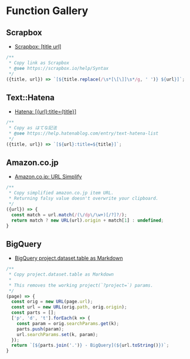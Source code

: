 Function Gallery
===

## Scrapbox

- [Scrapbox: [title url]](https://us-central1-cocopy.cloudfunctions.net/redirect?f=eyJuYW1lIjoiU2NyYXBib3g6IFt0aXRsZSB1cmxdIiwiY29kZSI6Iih7dGl0bGUsIHVybH0pID0%2BIGBbJHt0aXRsZS5yZXBsYWNlKC9cXHMqW1xcW1xcXV1cXHMqL2csICcgJyl9ICR7dXJsfV1gOyIsInRoZW1lIjp7InRleHRDb2xvciI6IiNGRkZGRkYiLCJiYWNrZ3JvdW5kQ29sb3IiOiIjMDZCNjMyIn0sInZlcnNpb24iOjF9)


```js
/**
 * Copy link as Scrapbox
 * @see https://scrapbox.io/help/Syntax
 */
({title, url}) => `[${title.replace(/\s*[\[\]]\s*/g, ' ')} ${url}]`;
```

## Text::Hatena

- [Hatena: [{url}:title={title}]](https://us-central1-cocopy.cloudfunctions.net/redirect?f=eyJuYW1lIjoiSGF0ZW5hOiBbe3VybH06dGl0bGU9e3RpdGxlfV0iLCJjb2RlIjoiLyoqXG4gKiBDb3B5IGFzIFx1MzA2Zlx1MzA2Nlx1MzA2YVx1OGExOFx1NmNkNVxuICogQHNlZSBodHRwczovL2hlbHAuaGF0ZW5hYmxvZy5jb20vZW50cnkvdGV4dC1oYXRlbmEtbGlzdFxuICovXG4oe3RpdGxlLCB1cmx9KSA9PiBgWyR7dXJsfTp0aXRsZT0ke3RpdGxlfV1gOyIsInBhdHRlcm4iOiIiLCJ0aGVtZSI6eyJ0ZXh0Q29sb3IiOiIjRkZGRkZGIiwiYmFja2dyb3VuZENvbG9yIjoiIzAwOGJmZiJ9LCJ2ZXJzaW9uIjoxfQ%3D%3D)


```js
/**
 * Copy as はてな記法
 * @see https://help.hatenablog.com/entry/text-hatena-list
 */
({title, url}) => `[${url}:title=${title}]`;
```

## Amazon.co.jp

- [Amazon.co.jp: URL Simplify](https://us-central1-cocopy.cloudfunctions.net/redirect?f=eyJuYW1lIjoiQW1hem9uLmNvLmpwOiBTaW1wbGlmeSBVUkwiLCJjb2RlIjoiLyoqXG4gKiBDb3B5IHNpbXBsaWZpZWQgYW1hem9uLmNvLmpwIGl0ZW0gVVJMLlxuICpcbiAqIFJldHVybmluZyBmYWxzeSB2YWx1ZSBkb2Vzbid0IG92ZXJ3cml0ZSB5b3VyIGNsaXBib2FyZC5cbiAqL1xuKHt1cmx9KSA9PiB7XG4gIGNvbnN0IG1hdGNoID0gdXJsLm1hdGNoKC8oXFwvZHBcXC9cXHcrKVsvP10%2FLyk7XG4gIHJldHVybiBtYXRjaCA%2FIG5ldyBVUkwodXJsKS5vcmlnaW4gKyBtYXRjaFsxXSA6IHVuZGVmaW5lZDtcbn0iLCJwYXR0ZXJuIjoiXmh0dHBzOi8vd3d3XFwuYW1hem9uXFwuY29cXC5qcC8uKy9kcC8uKyQiLCJ0aGVtZSI6eyJ0ZXh0Q29sb3IiOiIjMDAwMDAwIiwiYmFja2dyb3VuZENvbG9yIjoiI2ZmYTcyNCJ9LCJ2ZXJzaW9uIjoxfQ%3D%3D)

```js
/**
 * Copy simplified amazon.co.jp item URL.
 * Returning falsy value doesn't overwrite your clipboard.
 */
({url}) => {
  const match = url.match(/(\/dp\/\w+)[/?]?/);
  return match ? new URL(url).origin + match[1] : undefined;
}
```

## BigQuery

- [BigQuery project.dataset.table as Markdown](https://us-central1-cocopy.cloudfunctions.net/redirect?f=eyJuYW1lIjoiQmlnUXVlcnkgcHJvamVjdC5kYXRhc2V0LnRhYmxlIGFzIE1hcmtkb3duIiwiY29kZSI6Ii8qKlxuICogQ29weSBwcm9qZWN0LmRhdGFzZXQudGFibGUgYXMgTWFya2Rvd25cbiAqIFxuICogVGhpcyByZW1vdmVzIHRoZSB3b3JraW5nIHByb2plY3QoYD9wcm9qZWN0PWApIHBhcmFtcy5cbiAqL1xuKHBhZ2UpID0%2BIHtcbiAgY29uc3Qgb3JpZyA9IG5ldyBVUkwocGFnZS51cmwpO1xuICBjb25zdCB1cmwgPSBuZXcgVVJMKG9yaWcucGF0aCwgb3JpZy5vcmlnaW4pO1xuICBjb25zdCBwYXJ0cyA9IFtdO1xuICBbJ3AnLCAnZCcsICd0J10uZm9yRWFjaChrID0%2BIHtcbiAgICBjb25zdCBwYXJhbSA9IG9yaWcuc2VhcmNoUGFyYW1zLmdldChrKTtcbiAgICBwYXJ0cy5wdXNoKHBhcmFtKTtcbiAgICB1cmwuc2VhcmNoUGFyYW1zLnNldChrLCBwYXJhbSk7XG4gIH0pO1xuICByZXR1cm4gYFske3BhcnRzLmpvaW4oJy4nKX0gLSBCaWdRdWVyeV0oJHt1cmwudG9TdHJpbmcoKX0pYDtcbn0iLCJwYXR0ZXJuIjoiaHR0cHM6Ly9jb25zb2xlLmNsb3VkLmdvb2dsZS5jb20vYmlncXVlcnkiLCJ0aGVtZSI6eyJ0ZXh0Q29sb3IiOiIjRkZGRkZGIiwiYmFja2dyb3VuZENvbG9yIjoiIzFhNzNlOCJ9LCJ2ZXJzaW9uIjoxfQ%3D%3D)

```js
/**
 * Copy project.dataset.table as Markdown
 *
 * This removes the working project(`?project=`) params.
 */
(page) => {
  const orig = new URL(page.url);
  const url = new URL(orig.path, orig.origin);
  const parts = [];
  ['p', 'd', 't'].forEach(k => {
    const param = orig.searchParams.get(k);
    parts.push(param);
    url.searchParams.set(k, param);
  });
  return `[${parts.join('.')} - BigQuery](${url.toString()})`;
}
```
